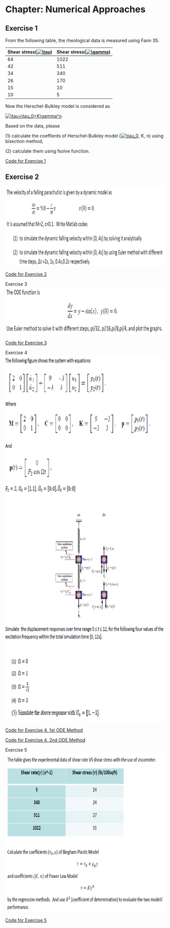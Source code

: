 # Chapter: Numerical Approaches

## **Exercise 1**
From the following table, the rheological data is measured using Fann 35.

|Shear stress(<a href="https://www.codecogs.com/eqnedit.php?latex=\tau" target="_blank"><img src="https://latex.codecogs.com/svg.latex?\tau" title="\tau" /></a>)|Shear stress(<a href="https://www.codecogs.com/eqnedit.php?latex=\gamma" target="_blank"><img src="https://latex.codecogs.com/svg.latex?\gamma" title="\gamma" /></a>) |
|-------|-----------|
|64|1022|
|42|511|
|34|340|
|26|170|
|15|10|
|10|5|

Now the Herschel-Bulkley model is considered as

<a href="https://www.codecogs.com/eqnedit.php?latex=\tau=\tau_0&plus;K\gamma^n" target="_blank"><img src="https://latex.codecogs.com/svg.latex?\tau=\tau_0&plus;K\gamma^n" title="\tau=\tau_0+K\gamma^n" /></a>

Based on the data, please 

(1)	calculate the coeffients of Herschel-Bulkley model (<a href="https://www.codecogs.com/eqnedit.php?latex=\tau_0" target="_blank"><img src="https://latex.codecogs.com/svg.latex?\tau_0" title="\tau_0" /></a>, K, n) using bisection method;

(2)	calculate them using fsolve function.


 [Code for Exercise 1](https://dansui.github.io/PET575/Chapter%203/Ex1.html)
 
## **Exercise 2**
<img src="Images/ex32.png" width="1000" height="250">
 
 [Code for Exercise 2](https://dansui.github.io/PET575/Chapter%203/Ex2.html)
 
 Exercise 3
<img src="Images/ex33.png" width="1000" height="150">
 
 [Code for Exercise 3](https://dansui.github.io/PET575/Chapter%203/Ex3.html)
 
 Exercise 4
<img src="Images/ex34.png" width="1000" height="1150">

 [Code for Exercise 4, 1st ODE Method](https://dansui.github.io/PET575/Chapter%203/Ex4_1.html)
 
 [Code for Exercise 4, 2nd ODE Method](https://dansui.github.io/PET575/Chapter%203/Ex4_2.html)
 
  Exercise 5
<img src="Images/ex35.png" width="1000" height="500">
 
 [Code for Exercise 5](https://dansui.github.io/PET575/Chapter%203/Ex6.html)


